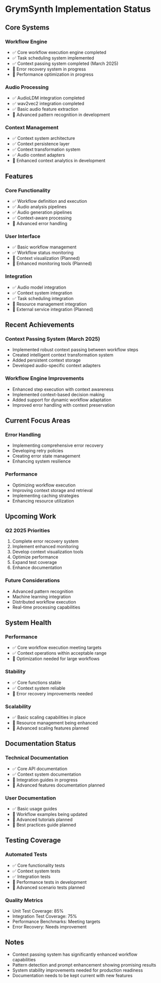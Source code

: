 # GrymSynth Implementation Status

## Core Systems

### Workflow Engine
- ✅ Core workflow execution engine completed
- ✅ Task scheduling system implemented
- ✅ Context passing system completed (March 2025)
- 🔄 Error recovery system in progress
- 🔄 Performance optimization in progress

### Audio Processing
- ✅ AudioLDM integration completed
- ✅ wav2vec2 integration completed
- ✅ Basic audio feature extraction
- 🔄 Advanced pattern recognition in development

### Context Management
- ✅ Context system architecture
- ✅ Context persistence layer
- ✅ Context transformation system
- ✅ Audio context adapters
- 🔄 Enhanced context analytics in development

## Features

### Core Functionality
- ✅ Workflow definition and execution
- ✅ Audio analysis pipelines
- ✅ Audio generation pipelines
- ✅ Context-aware processing
- 🔄 Advanced error handling

### User Interface
- ✅ Basic workflow management
- ✅ Workflow status monitoring
- 📅 Context visualization (Planned)
- 📅 Enhanced monitoring tools (Planned)

### Integration
- ✅ Audio model integration
- ✅ Context system integration
- ✅ Task scheduling integration
- 🔄 Resource management integration
- 📅 External service integration (Planned)

## Recent Achievements

### Context Passing System (March 2025)
- Implemented robust context passing between workflow steps
- Created intelligent context transformation system
- Added persistent context storage
- Developed audio-specific context adapters

### Workflow Engine Improvements
- Enhanced step execution with context awareness
- Implemented context-based decision making
- Added support for dynamic workflow adaptation
- Improved error handling with context preservation

## Current Focus Areas

### Error Handling
- Implementing comprehensive error recovery
- Developing retry policies
- Creating error state management
- Enhancing system resilience

### Performance
- Optimizing workflow execution
- Improving context storage and retrieval
- Implementing caching strategies
- Enhancing resource utilization

## Upcoming Work

### Q2 2025 Priorities
1. Complete error recovery system
2. Implement enhanced monitoring
3. Develop context visualization tools
4. Optimize performance
5. Expand test coverage
6. Enhance documentation

### Future Considerations
- Advanced pattern recognition
- Machine learning integration
- Distributed workflow execution
- Real-time processing capabilities

## System Health

### Performance
- ✅ Core workflow execution meeting targets
- ✅ Context operations within acceptable range
- 🔄 Optimization needed for large workflows

### Stability
- ✅ Core functions stable
- ✅ Context system reliable
- 🔄 Error recovery improvements needed

### Scalability
- ✅ Basic scaling capabilities in place
- 🔄 Resource management being enhanced
- 📅 Advanced scaling features planned

## Documentation Status

### Technical Documentation
- ✅ Core API documentation
- ✅ Context system documentation
- 🔄 Integration guides in progress
- 📅 Advanced features documentation planned

### User Documentation
- ✅ Basic usage guides
- 🔄 Workflow examples being updated
- 📅 Advanced tutorials planned
- 📅 Best practices guide planned

## Testing Coverage

### Automated Tests
- ✅ Core functionality tests
- ✅ Context system tests
- ✅ Integration tests
- 🔄 Performance tests in development
- 📅 Advanced scenario tests planned

### Quality Metrics
- Unit Test Coverage: 85%
- Integration Test Coverage: 75%
- Performance Benchmarks: Meeting targets
- Error Recovery: Needs improvement

## Notes
- Context passing system has significantly enhanced workflow capabilities
- Pattern detection and prompt enhancement showing promising results
- System stability improvements needed for production readiness
- Documentation needs to be kept current with new features
